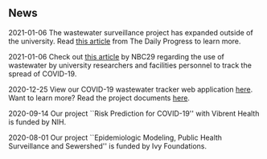 ## News

2021-01-06 The wastewater surveillance project has expanded outside of the university. Read <a href="https://dailyprogress.com/news/local/govt-and-politics/wastewater-surveillance-for-covid-expands-to-greater-charlottesville-area/article_532223c0-37d7-11eb-8268-cb15607ce35e.html#tracking-source=home-top-story%E2%80%8B" target="_blank">this article</a> from The Daily Progress to learn more.

2021-01-06 Check out <a href="https://www.nbc29.com/2020/12/13/uva-researchers-facilities-workers-test-wastewater-track-spread-covid-/" target="_blank">this article</a> by NBC29 regarding the use of wastewater by university researchers and facilities personnel to track the spread of COVID-19. 

2020-12-25 View our COVID-19 wastewater tracker web application <a href="/Wastewatertracker">here</a>. Want to learn more? Read the project documents <a href="/Wastewater">here</a>.

2020-09-14 Our project ``Risk Prediction for COVID-19'' with Vibrent Health is funded by NIH.


2020-08-01 Our project ``Epidemiologic Modeling, Public Health Surveillance and Sewershed'' is funded by Ivy Foundations.



